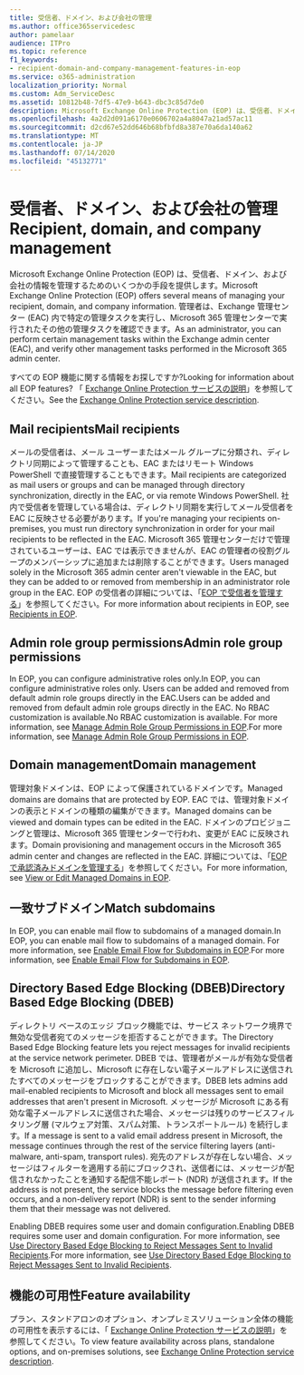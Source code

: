 ```yaml
---
title: 受信者、ドメイン、および会社の管理
ms.author: office365servicedesc
author: pamelaar
audience: ITPro
ms.topic: reference
f1_keywords:
- recipient-domain-and-company-management-features-in-eop
ms.service: o365-administration
localization_priority: Normal
ms.custom: Adm_ServiceDesc
ms.assetid: 10812b48-7df5-47e9-b643-dbc3c85d7de0
description: Microsoft Exchange Online Protection (EOP) は、受信者、ドメイン、および会社の情報を管理するためのいくつかの手段を提供します。 管理者は、Exchange 管理センター (EAC) 内で特定の管理タスクを実行し、Microsoft 365 管理センターで実行されたその他の管理タスクを確認できます。
ms.openlocfilehash: 4a2d2d091a6170e0606702a4a8047a21ad57ac11
ms.sourcegitcommit: d2cd67e52dd646b68bfbfd8a387e70a6da140a62
ms.translationtype: MT
ms.contentlocale: ja-JP
ms.lasthandoff: 07/14/2020
ms.locfileid: "45132771"
---
```

# <a name="recipient-domain-and-company-management"></a><span data-ttu-id="26b92-104">受信者、ドメイン、および会社の管理</span><span class="sxs-lookup"><span data-stu-id="26b92-104">Recipient, domain, and company management</span></span>

<span data-ttu-id="26b92-105">Microsoft Exchange Online Protection (EOP) は、受信者、ドメイン、および会社の情報を管理するためのいくつかの手段を提供します。</span><span class="sxs-lookup"><span data-stu-id="26b92-105">Microsoft Exchange Online Protection (EOP) offers several means of managing your recipient, domain, and company information.</span></span> <span data-ttu-id="26b92-106">管理者は、Exchange 管理センター (EAC) 内で特定の管理タスクを実行し、Microsoft 365 管理センターで実行されたその他の管理タスクを確認できます。</span><span class="sxs-lookup"><span data-stu-id="26b92-106">As an administrator, you can perform certain management tasks within the Exchange admin center (EAC), and verify other management tasks performed in the Microsoft 365 admin center.</span></span>
  
<span data-ttu-id="26b92-107">すべての EOP 機能に関する情報をお探しですか?</span><span class="sxs-lookup"><span data-stu-id="26b92-107">Looking for information about all EOP features?</span></span> <span data-ttu-id="26b92-108">「 [Exchange Online Protection サービスの説明](exchange-online-protection-service-description.md)」を参照してください。</span><span class="sxs-lookup"><span data-stu-id="26b92-108">See the [Exchange Online Protection service description](exchange-online-protection-service-description.md).</span></span>
  
## <a name="mail-recipients"></a><span data-ttu-id="26b92-109">Mail recipients</span><span class="sxs-lookup"><span data-stu-id="26b92-109">Mail recipients</span></span>

<span data-ttu-id="26b92-110">メールの受信者は、メール ユーザーまたはメール グループに分類され、ディレクトリ同期によって管理することも、EAC またはリモート Windows PowerShell で直接管理することもできます。</span><span class="sxs-lookup"><span data-stu-id="26b92-110">Mail recipients are categorized as mail users or groups and can be managed through directory synchronization, directly in the EAC, or via remote Windows PowerShell.</span></span> <span data-ttu-id="26b92-111">社内で受信者を管理している場合は、ディレクトリ同期を実行してメール受信者を EAC に反映させる必要があります。</span><span class="sxs-lookup"><span data-stu-id="26b92-111">If you're managing your recipients on-premises, you must run directory synchronization in order for your mail recipients to be reflected in the EAC.</span></span> <span data-ttu-id="26b92-112">Microsoft 365 管理センターだけで管理されているユーザーは、EAC では表示できませんが、EAC の管理者の役割グループのメンバーシップに追加または削除することができます。</span><span class="sxs-lookup"><span data-stu-id="26b92-112">Users managed solely in the Microsoft 365 admin center aren't viewable in the EAC, but they can be added to or removed from membership in an administrator role group in the EAC.</span></span> <span data-ttu-id="26b92-113">EOP の受信者の詳細については、「[EOP で受信者を管理する](https://go.microsoft.com/fwlink/p/?LinkId=280011)」を参照してください。</span><span class="sxs-lookup"><span data-stu-id="26b92-113">For more information about recipients in EOP, see [Recipients in EOP](https://go.microsoft.com/fwlink/p/?LinkId=280011).</span></span>
  
## <a name="admin-role-group-permissions"></a><span data-ttu-id="26b92-114">Admin role group permissions</span><span class="sxs-lookup"><span data-stu-id="26b92-114">Admin role group permissions</span></span>

<span data-ttu-id="26b92-115">In EOP, you can configure administrative roles only.</span><span class="sxs-lookup"><span data-stu-id="26b92-115">In EOP, you can configure administrative roles only.</span></span> <span data-ttu-id="26b92-116">Users can be added and removed from default admin role groups directly in the EAC.</span><span class="sxs-lookup"><span data-stu-id="26b92-116">Users can be added and removed from default admin role groups directly in the EAC.</span></span> <span data-ttu-id="26b92-117">No RBAC customization is available.</span><span class="sxs-lookup"><span data-stu-id="26b92-117">No RBAC customization is available.</span></span> <span data-ttu-id="26b92-118">For more information, see [Manage Admin Role Group Permissions in EOP](https://go.microsoft.com/fwlink/p/?LinkId=282238).</span><span class="sxs-lookup"><span data-stu-id="26b92-118">For more information, see [Manage Admin Role Group Permissions in EOP](https://go.microsoft.com/fwlink/p/?LinkId=282238).</span></span>
  
## <a name="domain-management"></a><span data-ttu-id="26b92-119">Domain management</span><span class="sxs-lookup"><span data-stu-id="26b92-119">Domain management</span></span>

<span data-ttu-id="26b92-120">管理対象ドメインは、EOP によって保護されているドメインです。</span><span class="sxs-lookup"><span data-stu-id="26b92-120">Managed domains are domains that are protected by EOP.</span></span> <span data-ttu-id="26b92-121">EAC では、管理対象ドメインの表示とドメインの種類の編集ができます。</span><span class="sxs-lookup"><span data-stu-id="26b92-121">Managed domains can be viewed and domain types can be edited in the EAC.</span></span> <span data-ttu-id="26b92-122">ドメインのプロビジョニングと管理は、Microsoft 365 管理センターで行われ、変更が EAC に反映されます。</span><span class="sxs-lookup"><span data-stu-id="26b92-122">Domain provisioning and management occurs in the Microsoft 365 admin center and changes are reflected in the EAC.</span></span> <span data-ttu-id="26b92-123">詳細については、「[EOP で承認済みドメインを管理する](https://go.microsoft.com/fwlink/p/?LinkId=282239)」を参照してください。</span><span class="sxs-lookup"><span data-stu-id="26b92-123">For more information, see [View or Edit Managed Domains in EOP](https://go.microsoft.com/fwlink/p/?LinkId=282239).</span></span>
  
## <a name="match-subdomains"></a><span data-ttu-id="26b92-124">一致サブドメイン</span><span class="sxs-lookup"><span data-stu-id="26b92-124">Match subdomains</span></span>

<span data-ttu-id="26b92-125">In EOP, you can enable mail flow to subdomains of a managed domain.</span><span class="sxs-lookup"><span data-stu-id="26b92-125">In EOP, you can enable mail flow to subdomains of a managed domain.</span></span> <span data-ttu-id="26b92-126">For more information, see [Enable Email Flow for Subdomains in EOP](https://go.microsoft.com/fwlink/p/?LinkId=397213).</span><span class="sxs-lookup"><span data-stu-id="26b92-126">For more information, see [Enable Email Flow for Subdomains in EOP](https://go.microsoft.com/fwlink/p/?LinkId=397213).</span></span> 
  
## <a name="directory-based-edge-blocking-dbeb"></a><span data-ttu-id="26b92-127">Directory Based Edge Blocking (DBEB)</span><span class="sxs-lookup"><span data-stu-id="26b92-127">Directory Based Edge Blocking (DBEB)</span></span>

<span data-ttu-id="26b92-128">ディレクトリ ベースのエッジ ブロック機能では、サービス ネットワーク境界で無効な受信者宛てのメッセージを拒否することができます。</span><span class="sxs-lookup"><span data-stu-id="26b92-128">The Directory Based Edge Blocking feature lets you reject messages for invalid recipients at the service network perimeter.</span></span> <span data-ttu-id="26b92-129">DBEB では、管理者がメールが有効な受信者を Microsoft に追加し、Microsoft に存在しない電子メールアドレスに送信されたすべてのメッセージをブロックすることができます。</span><span class="sxs-lookup"><span data-stu-id="26b92-129">DBEB lets admins add mail-enabled recipients to Microsoft and block all messages sent to email addresses that aren't present in Microsoft.</span></span> <span data-ttu-id="26b92-130">メッセージが Microsoft にある有効な電子メールアドレスに送信された場合、メッセージは残りのサービスフィルタリング層 (マルウェア対策、スパム対策、トランスポートルール) を続行します。</span><span class="sxs-lookup"><span data-stu-id="26b92-130">If a message is sent to a valid email address present in Microsoft, the message continues through the rest of the service filtering layers (anti-malware, anti-spam, transport rules).</span></span> <span data-ttu-id="26b92-131">宛先のアドレスが存在しない場合、メッセージはフィルターを適用する前にブロックされ、送信者には、メッセージが配信されなかったことを通知する配信不能レポート (NDR) が送信されます。</span><span class="sxs-lookup"><span data-stu-id="26b92-131">If the address is not present, the service blocks the message before filtering even occurs, and a non-delivery report (NDR) is sent to the sender informing them that their message was not delivered.</span></span> 
  
<span data-ttu-id="26b92-132">Enabling DBEB requires some user and domain configuration.</span><span class="sxs-lookup"><span data-stu-id="26b92-132">Enabling DBEB requires some user and domain configuration.</span></span> <span data-ttu-id="26b92-133">For more information, see [Use Directory Based Edge Blocking to Reject Messages Sent to Invalid Recipients](https://go.microsoft.com/fwlink/p/?LinkId=390676).</span><span class="sxs-lookup"><span data-stu-id="26b92-133">For more information, see [Use Directory Based Edge Blocking to Reject Messages Sent to Invalid Recipients](https://go.microsoft.com/fwlink/p/?LinkId=390676).</span></span>
  
## <a name="feature-availability"></a><span data-ttu-id="26b92-134">機能の可用性</span><span class="sxs-lookup"><span data-stu-id="26b92-134">Feature availability</span></span>

<span data-ttu-id="26b92-135">プラン、スタンドアロンのオプション、オンプレミスソリューション全体の機能の可用性を表示するには、「 [Exchange Online Protection サービスの説明](exchange-online-protection-service-description.md)」を参照してください。</span><span class="sxs-lookup"><span data-stu-id="26b92-135">To view feature availability across plans, standalone options, and on-premises solutions, see [Exchange Online Protection service description](exchange-online-protection-service-description.md).</span></span>
